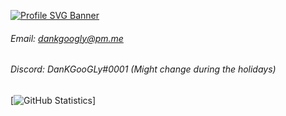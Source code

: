 [![Profile SVG Banner](https://svg-banners.vercel.app/api?type=typeWriter&text1=My%20balls%20are%20extremely%20itchy.&width=1500&height=500)](https://catvibers.me)

###### Email: [dankgoogly@pm.me](mailto:dankgoogly@pm.me)
###### Discord: DanKGooGLy#0001 (Might change during the holidays)

[![GitHub Statistics](https://github-readme-stats.vercel.app/api?username=DanKGooGLy7theme=dark)]
